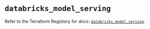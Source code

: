 # `databricks_model_serving`

Refer to the Terraform Registory for docs: [`databricks_model_serving`](https://registry.terraform.io/providers/databricks/databricks/1.27.0/docs/resources/model_serving).
